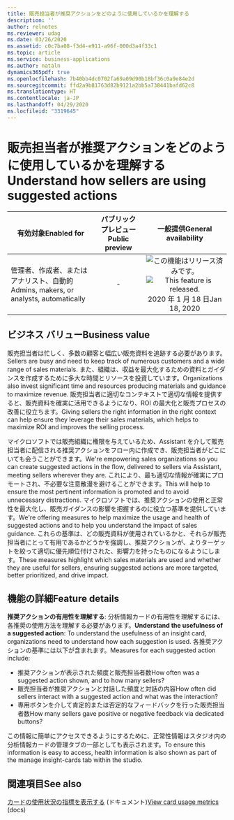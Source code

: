```yaml
---
title: 販売担当者が推奨アクションをどのように使用しているかを理解する
description: ''
author: relnotes
ms.reviewer: udag
ms.date: 03/26/2020
ms.assetid: c0c7ba08-f3d4-e911-a96f-000d3a4f33c1
ms.topic: article
ms.service: business-applications
ms.author: nataln
dynamics365pdf: true
ms.openlocfilehash: 7b40bb4dc0702fa69a09d90b18bf36c0a9e84e2d
ms.sourcegitcommit: ffd2a9b81763d82b9121a2bb5a738441bafd62c8
ms.translationtype: HT
ms.contentlocale: ja-JP
ms.lasthandoff: 04/29/2020
ms.locfileid: "3319645"
---
```

# <a name="understand-how-sellers-are-using-suggested-actions"></a><span data-ttu-id="ee12b-102">販売担当者が推奨アクションをどのように使用しているかを理解する</span><span class="sxs-lookup"><span data-stu-id="ee12b-102">Understand how sellers are using suggested actions</span></span>


| <span data-ttu-id="ee12b-103">有効対象</span><span class="sxs-lookup"><span data-stu-id="ee12b-103">Enabled for</span></span>    |  <span data-ttu-id="ee12b-104">パブリック プレビュー</span><span class="sxs-lookup"><span data-stu-id="ee12b-104">Public preview</span></span> | <span data-ttu-id="ee12b-105">一般提供</span><span class="sxs-lookup"><span data-stu-id="ee12b-105">General availability</span></span> | 
| ---------- | :----------: |:----------: |
|<span data-ttu-id="ee12b-106">管理者、作成者、またはアナリスト、自動的</span><span class="sxs-lookup"><span data-stu-id="ee12b-106">Admins, makers, or analysts, automatically</span></span>|-| <span data-ttu-id="ee12b-107">![この機能はリリース済みです。](/dynamics365-release-plan/media/green-checkmark.png "この機能はリリース済みです。")</span><span class="sxs-lookup"><span data-stu-id="ee12b-107">![This feature is released.](/dynamics365-release-plan/media/green-checkmark.png "This feature is released.")</span></span> <span data-ttu-id="ee12b-108">2020 年 1 月 18 日</span><span class="sxs-lookup"><span data-stu-id="ee12b-108">Jan 18, 2020</span></span>|


## <a name="business-value"></a><span data-ttu-id="ee12b-109">ビジネス バリュー</span><span class="sxs-lookup"><span data-stu-id="ee12b-109">Business value</span></span>
<!-- bv start -->
<span data-ttu-id="ee12b-110">販売担当者は忙しく、多数の顧客と幅広い販売資料を追跡する必要があります。</span><span class="sxs-lookup"><span data-stu-id="ee12b-110">Sellers are busy and need to keep track of numerous customers and a wide range of sales materials.</span></span> <span data-ttu-id="ee12b-111">また、組織は、収益を最大化するための資料とガイダンスを作成するために多大な時間とリソースを投資しています。</span><span class="sxs-lookup"><span data-stu-id="ee12b-111">Organizations also invest significant time and resources producing materials and guidance to maximize revenue.</span></span> <span data-ttu-id="ee12b-112">販売担当者に適切なコンテキストで適切な情報を提供すると、販売資料を確実に活用できるようになり、ROI の最大化と販売プロセスの改善に役立ちます。</span><span class="sxs-lookup"><span data-stu-id="ee12b-112">Giving sellers the right information in the right context can help ensure they leverage their sales materials, which helps to maximize ROI and improves the selling process.</span></span> 

<span data-ttu-id="ee12b-113">マイクロソフトでは販売組織に権限を与えているため、Assistant を介して販売担当者に配信される推奨アクションをフロー内に作成でき、販売担当者がどこにいても会うことができます。</span><span class="sxs-lookup"><span data-stu-id="ee12b-113">We're empowering sales organizations so you can create suggested actions in the flow, delivered to sellers via Assistant, meeting sellers wherever they are.</span></span> <span data-ttu-id="ee12b-114">これにより、最も適切な情報が確実にプロモートされ、不必要な注意散漫を避けることができます。</span><span class="sxs-lookup"><span data-stu-id="ee12b-114">This will help to ensure the most pertinent information is promoted and to avoid unnecessary distractions.</span></span> <span data-ttu-id="ee12b-115">マイクロソフトでは、推奨アクションの使用と正常性を最大化し、販売ガイダンスの影響を把握するのに役立つ基準を提供しています。</span><span class="sxs-lookup"><span data-stu-id="ee12b-115">We're offering measures to help maximize the usage and health of suggested actions and to help you understand the impact of sales guidance.</span></span> <span data-ttu-id="ee12b-116">これらの基準は、どの販売資料が使用されているかと、それらが販売担当者にとって有用であるかどうかを強調し、推奨アクションが、よりターゲットを絞って適切に優先順位付けされた、影響力を持ったものになるようにします。</span><span class="sxs-lookup"><span data-stu-id="ee12b-116">These measures highlight which sales materials are used and whether they are useful for sellers, ensuring suggested actions are more targeted, better prioritized, and drive impact.</span></span>
<!-- bv end -->



## <a name="feature-details"></a><span data-ttu-id="ee12b-117">機能の詳細</span><span class="sxs-lookup"><span data-stu-id="ee12b-117">Feature details</span></span>
<!--feature detail start -->
<span data-ttu-id="ee12b-118">**推奨アクションの有用性を理解する**: 分析情報カードの有用性を理解するには、各推奨の使用方法を理解する必要があります。</span><span class="sxs-lookup"><span data-stu-id="ee12b-118">**Understand the usefulness of a suggested action**: To understand the usefulness of an insight card, organizations need to understand how each suggestion is used.</span></span> <span data-ttu-id="ee12b-119">各推奨アクションの基準には以下が含まれます。</span><span class="sxs-lookup"><span data-stu-id="ee12b-119">Measures for each suggested action include:</span></span>

- <span data-ttu-id="ee12b-120">推奨アクションが表示された頻度と販売担当者数</span><span class="sxs-lookup"><span data-stu-id="ee12b-120">How often was a suggested action shown, and to how many sellers?</span></span>
- <span data-ttu-id="ee12b-121">販売担当者が推奨アクションと対話した頻度と対話の内容</span><span class="sxs-lookup"><span data-stu-id="ee12b-121">How often did sellers interact with a suggested action and what was the interaction?</span></span>
- <span data-ttu-id="ee12b-122">専用ボタンを介して肯定的または否定的なフィードバックを行った販売担当者数</span><span class="sxs-lookup"><span data-stu-id="ee12b-122">How many sellers gave positive or negative feedback via dedicated buttons?</span></span>
   
<span data-ttu-id="ee12b-123">この情報に簡単にアクセスできるようにするために、正常性情報はスタジオ内の分析情報カードの管理タブの一部としても表示されます。</span><span class="sxs-lookup"><span data-stu-id="ee12b-123">To ensure this information is easy to access, health information is also shown as part of the manage insight-cards tab within the studio.</span></span>
<!--feature detail end -->










## <a name="see-also"></a><span data-ttu-id="ee12b-124">関連項目</span><span class="sxs-lookup"><span data-stu-id="ee12b-124">See also</span></span>

<!--docs start-->
<span data-ttu-id="ee12b-125">[カードの使用状況の指標を表示する](https://docs.microsoft.com/dynamics365/ai/sales/edit-insight-cards#view-card-usage-metrics) (ドキュメント)</span><span class="sxs-lookup"><span data-stu-id="ee12b-125">[View card usage metrics](https://docs.microsoft.com/dynamics365/ai/sales/edit-insight-cards#view-card-usage-metrics) (docs)</span></span>
<!--docs end-->
